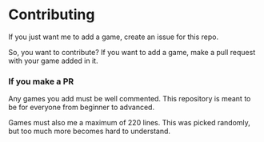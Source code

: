 # Contributing

If you just want me to add a game, create an issue for this repo. 

So, you want to contribute? If you want to add a game, make a pull request with your game added in it. 

### If you make a PR

Any games you add must be well commented. This repository is meant to be for everyone from beginner to advanced. 

Games must also me a maximum of 220 lines. This was picked randomly, but too much more becomes hard to understand. 
